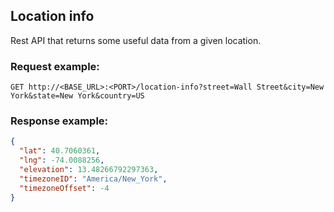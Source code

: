 ## Location info

Rest API that returns some useful data from a given location.

### Request example:

```
GET http://<BASE_URL>:<PORT>/location-info?street=Wall Street&city=New York&state=New York&country=US
```

### Response example:

```json
{
  "lat": 40.7060361,
  "lng": -74.0088256,
  "elevation": 13.48266792297363,
  "timezoneID": "America/New_York",
  "timezoneOffset": -4
}
```

